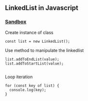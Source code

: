 
## LinkedList in Javascript

### [Sandbox](https://codesandbox.io/s/linkedlistjs-372f9?file=/src/index.js:84-94)

Create instance of class

```
const list = new LinkedList();
```

Use method to manipulate the linkedlist

```
list.addToEndList(value);
list.addToStartList(value);
 
```
Loop iteration

```
for (const key of list) {
  console.log(key);
}
```
